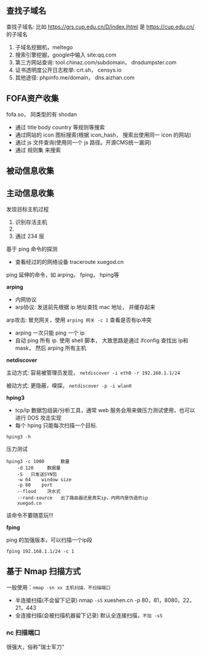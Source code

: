 
## 查找子域名

查找子域名:
比如 https://grs.cup.edu.cn/D/index.jhtml 是 https://cup.edu.cn/ 的子域名

1. 子域名挖掘机，meltego
2. 搜索引擎挖掘，google中输入 site:qq.com
3. 第三方网站查询: tool.chinaz.com/subdomain， dnsdumpster.com
4. 证书透明度公开日志枚举: crt.sh， censys.io
5. 其他途径: phpinfo.me/domain， dns.aizhan.com


## FOFA资产收集

fofa.so， 同类型的有 shodan

* 通过 title body country 等规则等搜索
* 通过网站的 icon 图标搜索(根据 icon_hash， 搜索出使用同一 icon 的网站)
* 通过 js 文件查询(使用同一个 js 路径。开源CMS统一漏洞)
* 通过 规则集 来搜索


## 被动信息收集


## 主动信息收集

发现目标主机过程

1. 识别存活主机
2. 
3. 通过 234 层


基于 ping 命令的探测

* 查看经过的的网络设备 traceroute xuegod.cn

ping 延伸的命令，如 arping， fping， hping等


**arping**

* 内网协议
* arp协议: 发送前先根据 ip 地址查找 mac 地址， 并缓存起来

arp攻击: 冒充网关，使用 `arping 网关 -c 1` 查看是否有ip冲突

* arping 一次只能 ping 一个 ip
* 自动 ping 所有 ip. 使用 shell 脚本， 大致思路是通过 ifconfig 查找出 ip和mask， 然后 arping 所有主机


**netdiscover**

主动方式: 容易被管理员发现， `netdiscover -i eth0 -r 192.168.1.1/24`

被动方式: 更隐蔽，嗅探， `netdiscover -p -i wlan0`


**hping3**

* tcp/ip 数据包组装/分析工具，通常 web 服务会用来做压力测试使用，也可以进行 DOS 攻击实现
* 每个 hping 只能每次扫描一个目标.

`hping3 -h`

压力测试
```shell
hping3 -c 1000      数量
	-d 120     数据量
	-S	 只发送SYN包
	-w 64    window size
	-p 80    port
	--flood    洪水式
	--rand-source   出了路由器还是真实ip，内网内是伪造的ip
	xuegod.cn
```
该命令不要随意玩!!!


**fping**

ping 的加强版本，可以扫描一个ip段

`fping 192.168.1.1/24 -c 1`

## 基于 Nmap 扫描方式

一般使用：`nmap -sn xx 主机扫描，不扫描端口`



* 半连接扫描(不会留下记录)
nmap `-sS` xueshen.cn -p 80，81，8080，22，21，443
* 全连接扫描(会被扫描机器留下记录)
默认全连接扫描，`不加 -sS`



### nc 扫描端口

很强大，俗称"瑞士军刀"










































